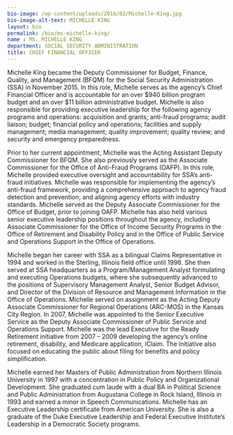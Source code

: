 ```yaml
---
bio-image: /wp-content/uploads/2016/02/Michelle-King.jpg
bio-image-alt-text: MICHELLE KING
layout: bio
permalink: /bio/ms-michelle-king/
name : MS. MICHELLE KING
department: SOCIAL SECURITY ADMINISTRATION
title: CHIEF FINANCIAL OFFICER
---
```

   Michelle King became the Deputy Commissioner for Budget, Finance, Quality, and Management (BFQM) for the Social Security Administration (SSA) in November 2015.  In this role, Michelle serves as the agency’s Chief Financial Officer and is accountable for an over $940 billion program budget and an over $11 billion administrative budget.  Michelle is also responsible for providing executive leadership for the following agency programs and operations:  acquisition and grants; anti-fraud programs; audit liaison; budget; financial policy and operations; facilities and supply management; media management; quality improvement; quality review; and security and emergency preparedness.
             
   Prior to her current appointment, Michelle was the Acting Assistant Deputy Commissioner for BFQM.  She also previously served as the Associate Commissioner for the Office of Anti-Fraud Programs (OAFP).  In this role, Michelle provided executive oversight and accountability for SSA’s anti-fraud initiatives.  Michelle was responsible for implementing the agency’s anti-fraud framework, providing a comprehensive approach to agency fraud detection and prevention, and aligning agency efforts with industry standards.  Michelle served as the Deputy Associate Commissioner for the Office of Budget, prior to joining OAFP.  Michelle has also held various senior executive leadership positions throughout the agency, including Associate Commissioner for the Office of Income Security Programs in the Office of Retirement and Disability Policy and in the Office of Public Service and Operations Support in the Office of Operations.
             
   Michelle began her career with SSA as a bilingual Claims Representative in 1994 and worked in the Sterling, Illinois field office until 1998.  She then served at SSA headquarters as a Program/Management Analyst formulating and executing Operations budgets, where she subsequently advanced to the positions of Supervisory Management Analyst, Senior Budget Advisor, and Director of the Division of Resource and Management Information in the Office of Operations.  Michelle served on assignment as the Acting Deputy Associate Commissioner for Regional Operations (ARC-MOS) in the Kansas City Region.  In 2007, Michelle was appointed to the Senior Executive Service as the Deputy Associate Commissioner of Public Service and Operations Support.  Michelle was the lead Executive for the Ready Retirement initiative from 2007 – 2009 developing the agency’s online retirement, disability, and Medicare application, iClaim.  The initiative also focused on educating the public about filing for benefits and policy simplification.
             
   Michelle earned her Masters of Public Administration from Northern Illinois University in 1997 with a concentration in Public Policy and Organizational Development.  She graduated cum laude with a dual BA in Political Science and Public Administration from Augustana College in Rock Island, Illinois in 1993 and earned a minor in Speech Communications.  Michelle has an Executive Leadership certificate from American University.  She is also a graduate of the Duke Executive Leadership and Federal Executive Institute’s Leadership in a Democratic Society programs.

